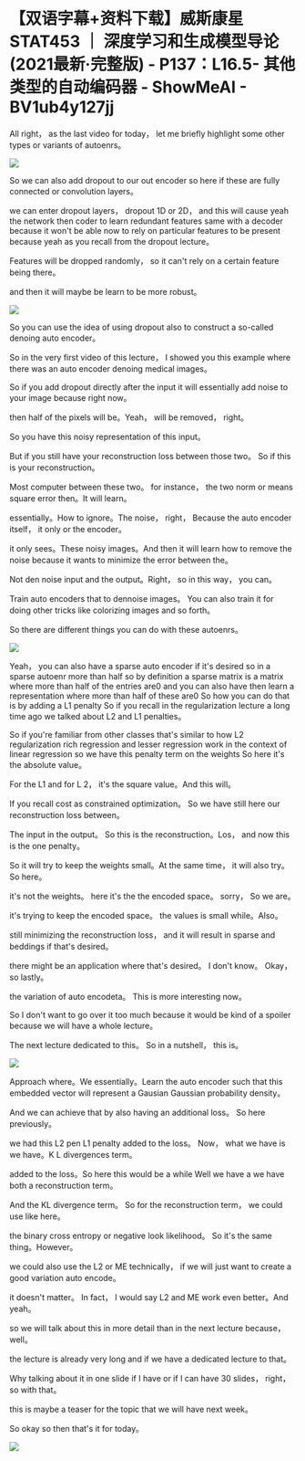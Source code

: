 # 【双语字幕+资料下载】威斯康星 STAT453 ｜ 深度学习和生成模型导论(2021最新·完整版) - P137：L16.5- 其他类型的自动编码器 - ShowMeAI - BV1ub4y127jj

All right， as the last video for today， let me briefly highlight some other types or variants of autoenrs。



![](img/940cf4c14064b5abcf718863a7141f9d_1.png)

So we can also add dropout to our out encoder so here if these are fully connected or convolution layers。

 we can enter dropout layers， dropout 1D or 2D， and this will cause yeah the network then coder to learn redundant features same with a decoder because it won't be able now to rely on particular features to be present because yeah as you recall from the dropout lecture。

Features will be dropped randomly， so it can't rely on a certain feature being there。

 and then it will maybe be learn to be more robust。



![](img/940cf4c14064b5abcf718863a7141f9d_3.png)

So you can use the idea of using dropout also to construct a so-called denoing auto encoder。

 So in the very first video of this lecture， I showed you this example where there was an auto encoder denoing medical images。

 So if you add dropout directly after the input it will essentially add noise to your image because right now。

 then half of the pixels will be。Yeah， will be removed， right。

 So you have this noisy representation of this input。

 But if you still have your reconstruction loss between those two。 So if this is your reconstruction。

Most computer between these two。 for instance， the two norm or means square error then。It will learn。

 essentially。How to ignore。The noise， right， Because the auto encoder itself， it only or the encoder。

 it only sees。These noisy images。And then it will learn how to remove the noise because it wants to minimize the  error between the。

Not den noise input and the output。Right， so in this way， you can。

Train auto encoders that to dennoise images。 You can also train it for doing other tricks like colorizing images and so forth。

 So there are different things you can do with these autoenrs。



![](img/940cf4c14064b5abcf718863a7141f9d_5.png)

Yeah， you can also have a sparse auto encoder if it's desired so in a sparse autoenr more than half so by definition a sparse matrix is a matrix where more than half of the entries are0 and you can also have then learn a representation where more than half of these are0 So how you can do that is by adding a L1 penalty So if you recall in the regularization lecture a long time ago we talked about L2 and L1 penalties。

 So if you're familiar from other classes that's similar to how L2 regularization rich regression and lesser regression work in the context of linear regression so we have this penalty term on the weights So here it's the absolute value。

For the L1 and for L 2， it's the square value。And this will。

If you recall cost as constrained optimization。 So we have still here our reconstruction loss between。

The input in the output。 So this is the reconstruction。Los， and now this is the one penalty。

So it will try to keep the weights small。At the same time， it will also try。So here。

 it's not the weights。 here it's the the encoded space。 sorry， So we are。

 it's trying to keep the encoded space。 the values is small while。Also。

 still minimizing the reconstruction loss， and it will result in sparse and beddings if that's desired。

 there might be an application where that's desired。 I don't know。 Okay， so lastly。

 the variation of auto encodeta。 This is more interesting now。

 So I don't want to go over it too much because it would be kind of a spoiler because we will have a whole lecture。

 The next lecture dedicated to this。 So in a nutshell， this is。



![](img/940cf4c14064b5abcf718863a7141f9d_7.png)

Approach where。We essentially。Learn the auto encoder such that this embedded vector will represent a Gausian Gaussian probability density。

And we can achieve that by also having an additional loss。 So here previously。

 we had this L2 pen L1 penalty added to the loss。 Now， what we have is we have。K L divergences term。

 added to the loss。So here this would be a while Well we have a we have both a reconstruction term。

And the KL divergence term。 So for the reconstruction term， we could use like here。

 the binary cross entropy or negative look likelihood。 So it's the same thing。However。

 we could also use the L2 or ME technically， if we will just want to create a good variation auto encode。

 it doesn't matter。 In fact， I would say L2 and ME work even better。And yeah。

 so we will talk about this in more detail than in the next lecture because， well。

 the lecture is already very long and if we have a dedicated lecture to that。

Why talking about it in one slide if I have or if I can have 30 slides， right， so with that。

 this is maybe a teaser for the topic that we will have next week。

 So okay so then that's it for today。

![](img/940cf4c14064b5abcf718863a7141f9d_9.png)